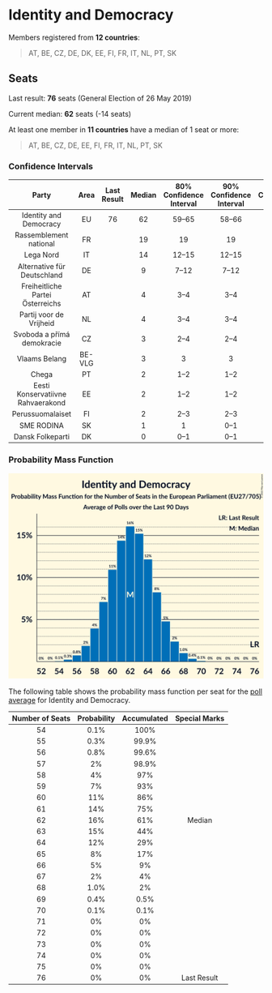 # Identity and Democracy

Members registered from **12 countries**:

> AT, BE, CZ, DE, DK, EE, FI, FR, IT, NL, PT, SK

## Seats

Last result: **76** seats (General Election of 26 May 2019)

Current median: **62** seats (-14 seats)

At least one member in **11 countries** have a median of 1 seat or more:

> AT, BE, CZ, DE, EE, FI, FR, IT, NL, PT, SK

### Confidence Intervals

| Party | Area | Last Result | Median | 80% Confidence Interval | 90% Confidence Interval | 95% Confidence Interval | 99% Confidence Interval |
|:-----:|:----:|:-----------:|:------:|:-----------------------:|:-----------------------:|:-----------------------:|:-----------------------:|
| Identity and Democracy | EU | 76 | 62 | 59–65 | 58–66 | 57–67 | 56–68 |
| Rassemblement national | FR | | 19 | 19 | 19 | 19 | 19 |
| Lega Nord | IT | | 14 | 12–15 | 12–15 | 11–16 | 11–17 |
| Alternative für Deutschland | DE | | 9 | 7–12 | 7–12 | 6–13 | 5–13 |
| Freiheitliche Partei Österreichs | AT | | 4 | 3–4 | 3–4 | 3–4 | 3–5 |
| Partij voor de Vrijheid | NL | | 4 | 3–4 | 3–4 | 3–4 | 2–4 |
| Svoboda a přímá demokracie | CZ | | 3 | 2–4 | 2–4 | 2–4 | 2–4 |
| Vlaams Belang | BE-VLG | | 3 | 3 | 3 | 3 | 2–3 |
| Chega | PT | | 2 | 1–2 | 1–2 | 1–2 | 1–3 |
| Eesti Konservatiivne Rahvaerakond | EE | | 2 | 1–2 | 1–2 | 1–2 | 1–2 |
| Perussuomalaiset | FI | | 2 | 2–3 | 2–3 | 2–3 | 2–3 |
| SME RODINA | SK | | 1 | 1 | 0–1 | 0–1 | 0–1 |
| Dansk Folkeparti | DK | | 0 | 0–1 | 0–1 | 0–1 | 0–1 |

### Probability Mass Function

![Graph with seats probability mass function not yet produced](average-2022-05-31-seats-pmf-identityanddemocracy.png "Seats Probability Mass Function")

The following table shows the probability mass function per seat for the [poll average](average-2022-05-31.html) for Identity and Democracy.

| Number of Seats | Probability | Accumulated | Special Marks |
|:---------------:|:-----------:|:-----------:|:-------------:|
| 54 | 0.1% | 100% |  |
| 55 | 0.3% | 99.9% |  |
| 56 | 0.8% | 99.6% |  |
| 57 | 2% | 98.9% |  |
| 58 | 4% | 97% |  |
| 59 | 7% | 93% |  |
| 60 | 11% | 86% |  |
| 61 | 14% | 75% |  |
| 62 | 16% | 61% | Median |
| 63 | 15% | 44% |  |
| 64 | 12% | 29% |  |
| 65 | 8% | 17% |  |
| 66 | 5% | 9% |  |
| 67 | 2% | 4% |  |
| 68 | 1.0% | 2% |  |
| 69 | 0.4% | 0.5% |  |
| 70 | 0.1% | 0.1% |  |
| 71 | 0% | 0% |  |
| 72 | 0% | 0% |  |
| 73 | 0% | 0% |  |
| 74 | 0% | 0% |  |
| 75 | 0% | 0% |  |
| 76 | 0% | 0% | Last Result |


